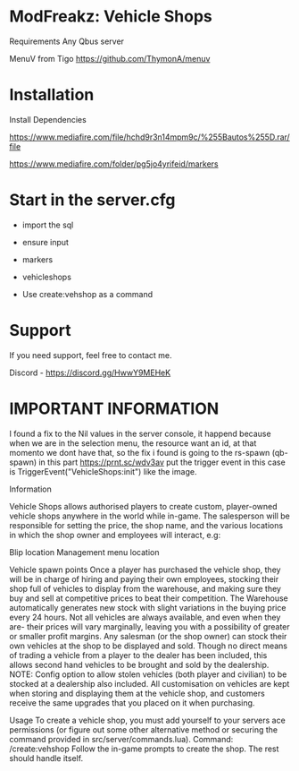# ModFreakz: Vehicle Shops

Requirements
Any Qbus server

MenuV from Tigo https://github.com/ThymonA/menuv

# Installation

Install Dependencies 

https://www.mediafire.com/file/hchd9r3n14mpm9c/%255Bautos%255D.rar/file

https://www.mediafire.com/folder/pg5jo4yrifeid/markers

# Start in the server.cfg

* import the sql

* ensure input

* markers

* vehicleshops

* Use create:vehshop as a command

# Support 

If you need support, feel free to contact me.

Discord - https://discord.gg/HwwY9MEHeK

# IMPORTANT INFORMATION

I found a fix to the Nil values in the server console, it happend because when we are in the selection menu, the resource want an id, at that momento we dont have that, so the fix i found is going to the rs-spawn (qb-spawn) in this part https://prnt.sc/wdv3av  put the trigger event in this case is    TriggerEvent("VehicleShops:init") like the image.




Information

Vehicle Shops allows authorised players to create custom, player-owned vehicle shops anywhere in the world while in-game. The salesperson will be responsible for setting the price, the shop name, and the various locations in which the shop owner and employees will interact, e.g:

Blip location
Management menu location

Vehicle spawn points Once a player has purchased the vehicle shop, they will be in charge of hiring and paying their own employees, stocking their shop full of vehicles to display from the warehouse, and making sure they buy and sell at competitive prices to beat their competition. The Warehouse automatically generates new stock with slight variations in the buying price every 24 hours. Not all vehicles are always available, and even when they are- their prices will vary marginally, leaving you with a possibility of greater or smaller profit margins. Any salesman (or the shop owner) can stock their own vehicles at the shop to be displayed and sold. Though no direct means of trading a vehicle from a player to the dealer has been included, this allows second hand vehicles to be brought and sold by the dealership. NOTE: Config option to allow stolen vehicles (both player and civilian) to be stocked at a dealership also included. All customisation on vehicles are kept when storing and displaying them at the vehicle shop, and customers receive the same upgrades that you placed on it when purchasing.

Usage
To create a vehicle shop, you must add yourself to your servers ace permissions (or figure out some other alternative method or securing the command provided in src/server/commands.lua). Command: /create:vehshop Follow the in-game prompts to create the shop. The rest should handle itself.
